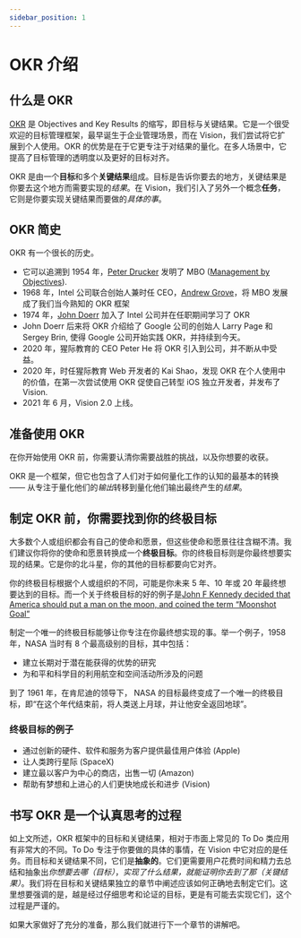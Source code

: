 ```yaml
---
sidebar_position: 1
---
```


# OKR 介绍

## 什么是 OKR

[OKR] 是 Objectives and Key Results 的缩写，即目标与关键结果。它是一个很受欢迎的目标管理框架，最早诞生于企业管理场景，而在 Vision，我们尝试将它扩展到个人使用。OKR 的优势是在于它更专注于对结果的量化。在多人场景中，它提高了目标管理的透明度以及更好的目标对齐。

OKR 是由一个**目标**和多个**关键结果**组成。目标是告诉你要去的地方，关键结果是你要去这个地方而需要实现的*结果*。在 Vision，我们引入了另外一个概念**任务**，它则是你要实现关键结果而要做的*具体的事*。

## OKR 简史

OKR 有一个很长的历史。

- 它可以追溯到 1954 年，[Peter Drucker] 发明了 MBO ([Management by Objectives]).
- 1968 年，Intel 公司联合创始人兼时任 CEO，[Andrew Grove]，将 MBO 发展成了我们当今熟知的 OKR 框架
- 1974 年，[John Doerr] 加入了 Intel 公司并在任职期间学习了 OKR
- John Doerr 后来将 OKR 介绍给了 Google 公司的创始人 Larry Page 和 Sergey Brin, 使得 Google 公司开始实践 OKR，并持续到今天。
- 2020 年，猩际教育的 CEO Peter He 将 OKR 引入到公司，并不断从中受益。
- 2020 年，时任猩际教育 Web 开发者的 Kai Shao，发现 OKR 在个人使用中的价值，在第一次尝试使用 OKR 促使自己转型 iOS 独立开发者，并发布了 Vision.
- 2021 年 6 月，Vision 2.0 上线。

## 准备使用 OKR

在你开始使用 OKR 前，你需要认清你需要战胜的挑战，以及你想要的收获。

OKR 是一个框架，但它也包含了人们对于如何量化工作的认知的最基本的转换 —— 从专注于量化他们的*输出*转移到量化他们输出最终产生的*结果*。

## 制定 OKR 前，你需要找到你的终极目标

大多数个人或组织都会有自己的使命和愿景，但这些使命和愿景往往含糊不清。我们建议你将你的使命和愿景转换成一个**终极目标**。你的终极目标则是你最终想要实现的结果。它是你的北斗星，你的其他的目标都要向它对齐。

你的终极目标根据个人或组织的不同，可能是你未来 5 年、10 年或 20 年最终想要达到的目标。而一个关于终极目标的好的例子是[John F Kennedy decided that America should put a man on the moon, and coined the term “Moonshot Goal”]

制定一个唯一的终极目标能够让你专注在你最终想实现的事。举一个例子，1958 年，NASA 当时有 8 个最高级别的目标，其中包括：

- 建立长期对于潜在能获得的优势的研究
- 为和平和科学目的利用航空和空间活动所涉及的问题

到了 1961 年，在肯尼迪的领导下， NASA 的目标最终变成了一个唯一的终极目标，即“在这个年代结束前，将人类送上月球，并让他安全返回地球”。

### 终极目标的例子

- 通过创新的硬件、软件和服务为客户提供最佳用户体验 (Apple)
- 让人类跨行星际 (SpaceX)
- 建立最以客户为中心的商店，出售一切 (Amazon)
- 帮助有梦想和上进心的人们更快地成长和进步 (Vision)

## 书写 OKR 是一个认真思考的过程

如上文所述，OKR 框架中的目标和关键结果，相对于市面上常见的 To Do 类应用有非常大的不同。To Do 专注于你要做的具体的事情，在 Vision 中它对应的是任务。而目标和关键结果不同，它们是**抽象的**。它们更需要用户花费时间和精力去总结和抽象出*你想要去哪（目标）*，_实现了什么结果，就能证明你去到了那（关键结果）_。我们将在目标和关键结果独立的章节中阐述应该如何正确地去制定它们。这里想要强调的是，越是经过仔细思考和论证的目标，更是有可能去实现它们，这个过程是严谨的。

如果大家做好了充分的准备，那么我们就进行下一个章节的讲解吧。

[okr]: https://en.wikipedia.org/wiki/OKR
[john f kennedy decided that america should put a man on the moon, and coined the term “moonshot goal”]: https://www.perdoo.com/blog/moonshot-goal/
[peter drucker]: https://zh.wikipedia.org/wiki/彼得·德鲁克
[management by objectives]: https://en.wikipedia.org/wiki/Management_by_objectives
[john doerr]: https://zh.wikipedia.org/wiki/约翰·杜尔
[andrew grove]: https://zh.wikipedia.org/wiki/安迪·葛洛夫
